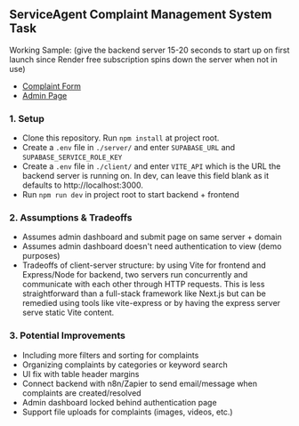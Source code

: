 ## ServiceAgent Complaint Management System Task
Working Sample: (give the backend server 15-20 seconds to start up on first launch since Render free subscription spins down the server when not in use)
- [Complaint Form](https://serviceagent-frontend.onrender.com/submit)
- [Admin Page](https://serviceagent-frontend.onrender.com/admin)

### 1. Setup
- Clone this repository. Run `npm install` at project root. 
- Create a `.env` file in `./server/` and enter `SUPABASE_URL` and `SUPABASE_SERVICE_ROLE_KEY`
- Create a `.env` file in `./client/` and enter `VITE_API` which is the URL the backend server is running on. In dev, can leave this field blank as it defaults to http://localhost:3000.
- Run `npm run dev` in project root to start backend + frontend

### 2. Assumptions & Tradeoffs
- Assumes admin dashboard and submit page on same server + domain
- Assumes admin dashboard doesn't need authentication to view (demo purposes)
- Tradeoffs of client-server structure: by using Vite for frontend and Express/Node for backend, two servers run concurrently and communicate with each other through HTTP requests. This is less straightforward than a full-stack framework like Next.js but can be remedied using tools like vite-express or by having the express server serve static Vite content.

### 3. Potential Improvements
- Including more filters and sorting for complaints
- Organizing complaints by categories or keyword search
- UI fix with table header margins
- Connect backend with n8n/Zapier to send email/message when complaints are created/resolved
- Admin dashboard locked behind authentication page
- Support file uploads for complaints (images, videos, etc.)
